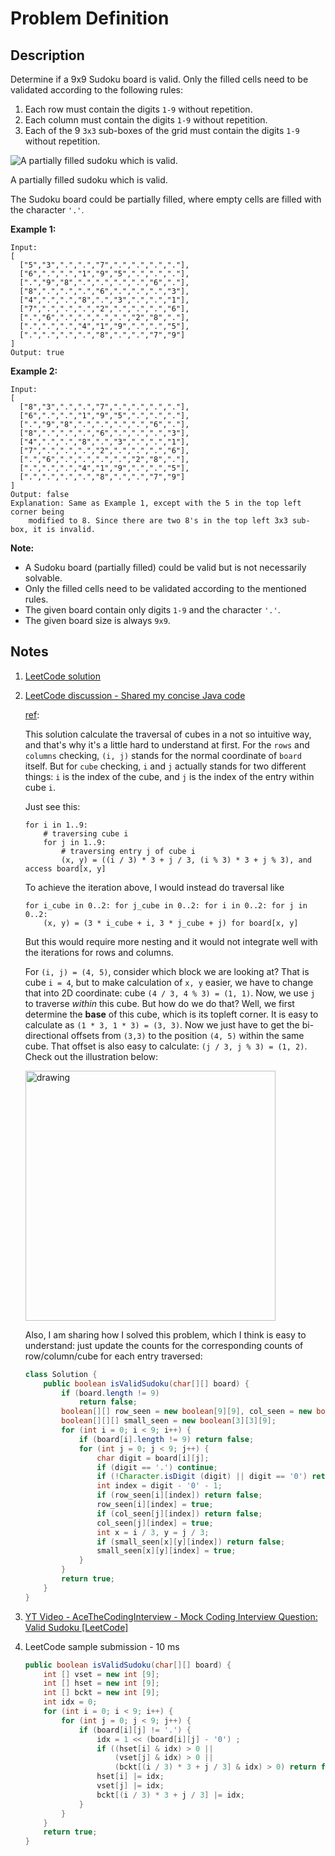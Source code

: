 # Problem Definition

## Description

Determine if a 9x9 Sudoku board is valid. Only the filled cells need to be validated according to the following rules:

1. Each row must contain the digits `1-9` without repetition.
2. Each column must contain the digits `1-9` without repetition.
3. Each of the 9 `3x3` sub-boxes of the grid must contain the digits `1-9` without repetition.

![A partially filled sudoku which is valid.](https://upload.wikimedia.org/wikipedia/commons/thumb/f/ff/Sudoku-by-L2G-20050714.svg/250px-Sudoku-by-L2G-20050714.svg.png)

A partially filled sudoku which is valid.

The Sudoku board could be partially filled, where empty cells are filled with the character `'.'`.

**Example 1:**

```plaintext
Input:
[
  ["5","3",".",".","7",".",".",".","."],
  ["6",".",".","1","9","5",".",".","."],
  [".","9","8",".",".",".",".","6","."],
  ["8",".",".",".","6",".",".",".","3"],
  ["4",".",".","8",".","3",".",".","1"],
  ["7",".",".",".","2",".",".",".","6"],
  [".","6",".",".",".",".","2","8","."],
  [".",".",".","4","1","9",".",".","5"],
  [".",".",".",".","8",".",".","7","9"]
]
Output: true
```

**Example 2:**

```plaintext
Input:
[
  ["8","3",".",".","7",".",".",".","."],
  ["6",".",".","1","9","5",".",".","."],
  [".","9","8",".",".",".",".","6","."],
  ["8",".",".",".","6",".",".",".","3"],
  ["4",".",".","8",".","3",".",".","1"],
  ["7",".",".",".","2",".",".",".","6"],
  [".","6",".",".",".",".","2","8","."],
  [".",".",".","4","1","9",".",".","5"],
  [".",".",".",".","8",".",".","7","9"]
]
Output: false
Explanation: Same as Example 1, except with the 5 in the top left corner being
    modified to 8. Since there are two 8's in the top left 3x3 sub-box, it is invalid.
```

**Note:**

* A Sudoku board (partially filled) could be valid but is not necessarily solvable.
* Only the filled cells need to be validated according to the mentioned rules.
* The given board contain only digits `1-9` and the character `'.'`.
* The given board size is always `9x9`.

## Notes

1. [LeetCode solution](https://leetcode.com/problems/valid-sudoku/solution/)
1. [LeetCode discussion - Shared my concise Java code](https://leetcode.com/explore/interview/card/top-interview-questions-easy/92/array/769/discuss/15450/Shared-my-concise-Java-code/146624)

    [ref](https://leetcode.com/explore/interview/card/top-interview-questions-easy/92/array/769/discuss/15450/Shared-my-concise-Java-code/115466):

    This solution calculate the traversal of cubes in a not so intuitive way, and that's why it's a little hard to understand at first. For the `rows` and `columns` checking, `(i, j)` stands for the normal coordinate of `board` itself. But for `cube` checking, `i` and `j` actually stands for two different things: `i` is the index of the cube, and `j` is the index of the entry within cube `i`.

    Just see this:

    ```plaintext
    for i in 1..9:
        # traversing cube i
        for j in 1..9:
            # traversing entry j of cube i
            (x, y) = ((i / 3) * 3 + j / 3, (i % 3) * 3 + j % 3), and access board[x, y]
    ```

    To achieve the iteration above, I would instead do traversal like

    ```plaintext
    for i_cube in 0..2: for j_cube in 0..2: for i in 0..2: for j in 0..2:
        (x, y) = (3 * i_cube + i, 3 * j_cube + j) for board[x, y]
    ```

    But this would require more nesting and it would not integrate well with the iterations for rows and columns.

    For `(i, j) = (4, 5)`, consider which block we are looking at? That is cube `i = 4`, but to make calculation of `x, y` easier, we have to change that into 2D coordinate: cube `(4 / 3, 4 % 3) = (1, 1)`. Now, we use `j` to traverse *within* this cube. But how do we do that? Well, we first determine the **base** of this cube, which is its topleft corner. It is easy to calculate as `(1 * 3, 1 * 3) = (3, 3)`. Now we just have to get the bi-directional offsets from `(3,3)` to the position `(4, 5)` within the same cube. That offset is also easy to calculate: `(j / 3, j % 3) = (1, 2)`. Check out the illustration below:

    <img src="http://i63.tinypic.com/21jponl.png" alt="drawing" width="400px" height="400px"/>

    Also, I am sharing how I solved this problem, which I think is easy to understand: just update the counts for the corresponding counts of row/column/cube for each entry traversed:

    ```java
    class Solution {
        public boolean isValidSudoku(char[][] board) {
            if (board.length != 9)
                return false;
            boolean[][] row_seen = new boolean[9][9], col_seen = new boolean[9][9];
            boolean[][][] small_seen = new boolean[3][3][9];
            for (int i = 0; i < 9; i++) {
                if (board[i].length != 9) return false;
                for (int j = 0; j < 9; j++) {
                    char digit = board[i][j];
                    if (digit == '.') continue;
                    if (!Character.isDigit (digit) || digit == '0') return false;
                    int index = digit - '0' - 1;
                    if (row_seen[i][index]) return false;
                    row_seen[i][index] = true;
                    if (col_seen[j][index]) return false;
                    col_seen[j][index] = true;
                    int x = i / 3, y = j / 3;
                    if (small_seen[x][y][index]) return false;
                    small_seen[x][y][index] = true;
                }
            }
            return true;
        }
    }
    ```

1. [YT Video - AceTheCodingInterview - Mock Coding Interview Question: Valid Sudoku [LeetCode]](https://www.youtube.com/watch?v=i2YKwM9oCcY)
1. LeetCode sample submission - 10 ms

    ```java
    public boolean isValidSudoku(char[][] board) {
        int [] vset = new int [9];
        int [] hset = new int [9];
        int [] bckt = new int [9];
        int idx = 0;
        for (int i = 0; i < 9; i++) {
            for (int j = 0; j < 9; j++) {
                if (board[i][j] != '.') {
                    idx = 1 << (board[i][j] - '0') ;
                    if ((hset[i] & idx) > 0 ||
                        (vset[j] & idx) > 0 ||
                        (bckt[(i / 3) * 3 + j / 3] & idx) > 0) return false;
                    hset[i] |= idx;
                    vset[j] |= idx;
                    bckt[(i / 3) * 3 + j / 3] |= idx;
                }
            }
        }
        return true;
    }
    ```